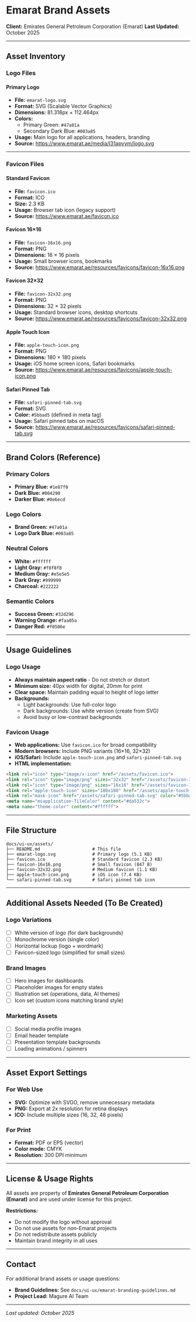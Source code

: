 # Emarat Brand Assets

**Client:** Emirates General Petroleum Corporation (Emarat)
**Last Updated:** October 2025

---

## Asset Inventory

### Logo Files

#### Primary Logo
- **File:** `emarat-logo.svg`
- **Format:** SVG (Scalable Vector Graphics)
- **Dimensions:** 81.318px × 112.464px
- **Colors:**
  - Primary Green: `#47a01a`
  - Secondary Dark Blue: `#003a85`
- **Usage:** Main logo for all applications, headers, branding
- **Source:** https://www.emarat.ae/media/l31apyym/logo.svg

---

### Favicon Files

#### Standard Favicon
- **File:** `favicon.ico`
- **Format:** ICO
- **Size:** 2.3 KB
- **Usage:** Browser tab icon (legacy support)
- **Source:** https://www.emarat.ae/favicon.ico

#### Favicon 16×16
- **File:** `favicon-16x16.png`
- **Format:** PNG
- **Dimensions:** 16 × 16 pixels
- **Usage:** Small browser icons, bookmarks
- **Source:** https://www.emarat.ae/resources/favicons/favicon-16x16.png

#### Favicon 32×32
- **File:** `favicon-32x32.png`
- **Format:** PNG
- **Dimensions:** 32 × 32 pixels
- **Usage:** Standard browser icons, desktop shortcuts
- **Source:** https://www.emarat.ae/resources/favicons/favicon-32x32.png

#### Apple Touch Icon
- **File:** `apple-touch-icon.png`
- **Format:** PNG
- **Dimensions:** 180 × 180 pixels
- **Usage:** iOS home screen icons, Safari bookmarks
- **Source:** https://www.emarat.ae/resources/favicons/apple-touch-icon.png

#### Safari Pinned Tab
- **File:** `safari-pinned-tab.svg`
- **Format:** SVG
- **Color:** `#5bbad5` (defined in meta tag)
- **Usage:** Safari pinned tabs on macOS
- **Source:** https://www.emarat.ae/resources/favicons/safari-pinned-tab.svg

---

## Brand Colors (Reference)

### Primary Colors
- **Primary Blue:** `#1e87f0`
- **Dark Blue:** `#004290`
- **Darker Blue:** `#0e6ecd`

### Logo Colors
- **Brand Green:** `#47a01a`
- **Logo Dark Blue:** `#003a85`

### Neutral Colors
- **White:** `#ffffff`
- **Light Gray:** `#f8f8f8`
- **Medium Gray:** `#e5e5e5`
- **Dark Gray:** `#999999`
- **Charcoal:** `#222222`

### Semantic Colors
- **Success Green:** `#32d296`
- **Warning Orange:** `#faa05a`
- **Danger Red:** `#f0506e`

---

## Usage Guidelines

### Logo Usage
- **Always maintain aspect ratio** - Do not stretch or distort
- **Minimum size:** 40px width for digital, 20mm for print
- **Clear space:** Maintain padding equal to height of logo letter
- **Backgrounds:**
  - Light backgrounds: Use full-color logo
  - Dark backgrounds: Use white version (create from SVG)
  - Avoid busy or low-contrast backgrounds

### Favicon Usage
- **Web applications:** Use `favicon.ico` for broad compatibility
- **Modern browsers:** Include PNG variants (16×16, 32×32)
- **iOS/Safari:** Include `apple-touch-icon.png` and `safari-pinned-tab.svg`
- **HTML implementation:**
```html
<link rel="icon" type="image/x-icon" href="/assets/favicon.ico">
<link rel="icon" type="image/png" sizes="32x32" href="/assets/favicon-32x32.png">
<link rel="icon" type="image/png" sizes="16x16" href="/assets/favicon-16x16.png">
<link rel="apple-touch-icon" sizes="180x180" href="/assets/apple-touch-icon.png">
<link rel="mask-icon" href="/assets/safari-pinned-tab.svg" color="#5bbad5">
<meta name="msapplication-TileColor" content="#da532c">
<meta name="theme-color" content="#ffffff">
```

---

## File Structure

```
docs/ui-ux/assets/
├── README.md                    # This file
├── emarat-logo.svg              # Primary logo (5.1 KB)
├── favicon.ico                  # Standard favicon (2.3 KB)
├── favicon-16x16.png            # Small favicon (847 B)
├── favicon-32x32.png            # Medium favicon (1.1 KB)
├── apple-touch-icon.png         # iOS icon (7.4 KB)
└── safari-pinned-tab.svg        # Safari pinned tab icon
```

---

## Additional Assets Needed (To Be Created)

### Logo Variations
- [ ] White version of logo (for dark backgrounds)
- [ ] Monochrome version (single color)
- [ ] Horizontal lockup (logo + wordmark)
- [ ] Favicon-sized logo (simplified for small sizes)

### Brand Images
- [ ] Hero images for dashboards
- [ ] Placeholder images for empty states
- [ ] Illustration set (operations, data, AI themes)
- [ ] Icon set (custom icons matching brand style)

### Marketing Assets
- [ ] Social media profile images
- [ ] Email header template
- [ ] Presentation template backgrounds
- [ ] Loading animations / spinners

---

## Asset Export Settings

### For Web Use
- **SVG:** Optimize with SVGO, remove unnecessary metadata
- **PNG:** Export at 2x resolution for retina displays
- **ICO:** Include multiple sizes (16, 32, 48 pixels)

### For Print
- **Format:** PDF or EPS (vector)
- **Color mode:** CMYK
- **Resolution:** 300 DPI minimum

---

## License & Usage Rights

All assets are property of **Emirates General Petroleum Corporation (Emarat)** and are used under license for this project.

**Restrictions:**
- Do not modify the logo without approval
- Do not use assets for non-Emarat projects
- Do not redistribute assets publicly
- Maintain brand integrity in all uses

---

## Contact

For additional brand assets or usage questions:
- **Brand Guidelines:** See `docs/ui-ux/emarat-branding-guidelines.md`
- **Project Lead:** Magure AI Team

---

*Last updated: October 2025*
